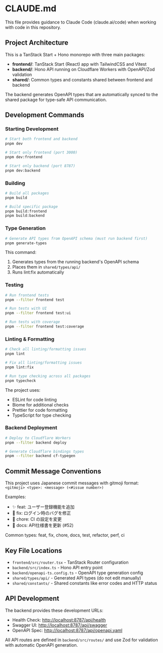 # CLAUDE.md

This file provides guidance to Claude Code (claude.ai/code) when working with code in this repository.

## Project Architecture

This is a TanStack Start + Hono monorepo with three main packages:

- **frontend/**: TanStack Start (React) app with TailwindCSS and Vitest
- **backend/**: Hono API running on Cloudflare Workers with OpenAPI/Zod validation
- **shared/**: Common types and constants shared between frontend and backend

The backend generates OpenAPI types that are automatically synced to the shared package for type-safe API communication.

## Development Commands

### Starting Development

```bash
# Start both frontend and backend
pnpm dev

# Start only frontend (port 3000)
pnpm dev:frontend

# Start only backend (port 8787)
pnpm dev:backend
```

### Building

```bash
# Build all packages
pnpm build

# Build specific package
pnpm build:frontend
pnpm build:backend
```

### Type Generation

```bash
# Generate API types from OpenAPI schema (must run backend first)
pnpm generate-types
```

This command:

1. Generates types from the running backend's OpenAPI schema
2. Places them in `shared/types/api/`
3. Runs lint:fix automatically

### Testing

```bash
# Run frontend tests
pnpm --filter frontend test

# Run tests with UI
pnpm --filter frontend test:ui

# Run tests with coverage
pnpm --filter frontend test:coverage
```

### Linting & Formatting

```bash
# Check all linting/formatting issues
pnpm lint

# Fix all linting/formatting issues
pnpm lint:fix

# Run type checking across all packages
pnpm typecheck
```

The project uses:

- ESLint for code linting
- Biome for additional checks
- Prettier for code formatting
- TypeScript for type checking

### Backend Deployment

```bash
# Deploy to Cloudflare Workers
pnpm --filter backend deploy

# Generate Cloudflare bindings types
pnpm --filter backend cf-typegen
```

## Commit Message Conventions

This project uses Japanese commit messages with gitmoji format:
`<gitmoji> <type>: <message> (<#issue number>)`

Examples:

- ✨ feat: ユーザー登録機能を追加
- 🐛 fix: ログイン時のバグを修正
- 🔧 chore: CI の設定を変更
- 📝 docs: API仕様書を更新 (#52)

Common types: feat, fix, chore, docs, test, refactor, perf, ci

## Key File Locations

- `frontend/src/router.tsx` - TanStack Router configuration
- `backend/src/index.ts` - Hono API entry point
- `backend/openapi-ts.config.ts` - OpenAPI type generation config
- `shared/types/api/` - Generated API types (do not edit manually)
- `shared/constants/` - Shared constants like error codes and HTTP status

## API Development

The backend provides these development URLs:

- Health Check: [http://localhost:8787/api/health](http://localhost:8787/api/health)
- Swagger UI: [http://localhost:8787/api/swagger](http://localhost:8787/api/swagger)
- OpenAPI Spec: [http://localhost:8787/api/openapi.yaml](http://localhost:8787/api/openapi.yaml)

All API routes are defined in `backend/src/routes/` and use Zod for validation with automatic OpenAPI generation.
